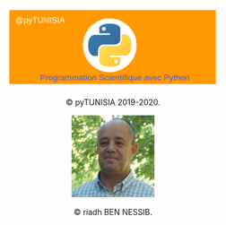 <p align="center">

  <img src="images/pyTUNISIA.png" alt="image de pyTUNISIA" width="75%" height="75%" />

  <p align="center"> © pyTUNISIA 2019-2020.</p>

</p>
<p align="center">

  <img src="images/riadhbennessib.png" alt="image de riadhbennessib" />
  <p align="center">© riadh BEN NESSIB.</p>

</p>
